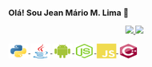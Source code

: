 ### Olá! Sou Jean Mário M. Lima 👋

<!--
**jeanmmlima/jeanmmlima** is a ✨ _special_ ✨ repository because its `README.md` (this file) appears on your GitHub profile.

Here are some ideas to get you started:

- 🔭 I’m currently working on ...
- 🌱 I’m currently learning ...
- 👯 I’m looking to collaborate on ...
- 🤔 I’m looking for help with ...
- 💬 Ask me about ...
- 📫 How to reach me: ...
- 😄 Pronouns: ...
- ⚡ Fun fact: ...
-->

<div align="center">
  <a href="https://github.com/jeanmmlima">
  <img height="180em" src="https://github-readme-stats.vercel.app/api?username=jeanmmlima&show_icons=true&theme=dracula&include_all_commits=true&count_private=true"/>
  <img height="180em" src="https://github-readme-stats.vercel.app/api/top-langs/?username=jeanmmlima&layout=compact&langs_count=7&theme=dracula"/>
</div>
  
  <div style="display: inline_block"><br>
      <img align="center" alt="Jean-Python" height="30" width="40" src="https://raw.githubusercontent.com/devicons/devicon/master/icons/python/python-original.svg">
   <img align="center" alt="Jean-java" height="30" width="40" src="https://raw.githubusercontent.com/devicons/devicon/master/icons/java/java-original.svg">
   <img align="center" alt="Jean-android" height="30" width="40" src="https://raw.githubusercontent.com/devicons/devicon/master/icons/android/android-original.svg">
  <img align="center" alt="Jean-Ts" height="30" width="40" src="https://raw.githubusercontent.com/devicons/devicon/master/icons/nodejs/nodejs-original.svg">
  <img align="center" alt="Jean-Js" height="30" width="40" src="https://raw.githubusercontent.com/devicons/devicon/master/icons/javascript/javascript-plain.svg">
  <!--
  <img align="center" alt="Jean-Ts" height="30" width="40" src="https://raw.githubusercontent.com/devicons/devicon/master/icons/typescript/typescript-plain.svg">
  <img align="center" alt="Jean-HTML" height="30" width="40" src="https://raw.githubusercontent.com/devicons/devicon/master/icons/html5/html5-original.svg">
  <img align="center" alt="Jean-CSS" height="30" width="40" src="https://raw.githubusercontent.com/devicons/devicon/master/icons/css3/css3-original.svg">
    -->
        <img align="center" alt="Jean-cplusplus" height="30" width="40" src="https://raw.githubusercontent.com/devicons/devicon/master/icons/cplusplus/cplusplus-original.svg">


</div>
